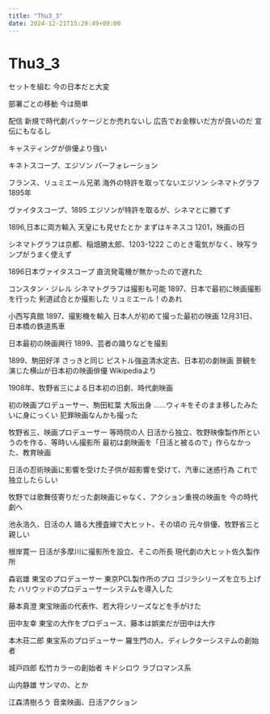 ```yaml
---
title: "Thu3_3"
date: 2024-12-21T15:29:49+09:00
---
```

# Thu3_3
セットを組む
今の日本だと大変

部署ごとの移動
今は簡単

配信
新規で時代劇パッケージとか売れないし
広告でお金稼いだ方が良いのだ
宣伝にもなるし

キャスティングが俳優より強い

キネトスコープ、エジソン
パーフォレーション

フランス、リュミエール兄弟
海外の特許を取ってないエジソン
シネマトグラフ1895年

ヴァイタスコープ、1895
エジソンが特許を取るが、シネマとに勝てず

1896,日本に両方輸入
天皇にも見せたとか
まずはキネスコ
1201，映画の日

シネマトグラフは京都、稲畑勝太郎、1203-1222
このとき電気がなく、映写ランプがうまく使えず

1896日本ヴァイタスコープ
直流発電機が無かったので遅れた

コンスタン・ジレル
シネマトグラフは撮影も可能
1897、日本で最初に映画撮影を行った
剣道試合とか撮影した
リュミエール！のあれ

小西写真館
1897、撮影機を輸入
日本人が初めて撮った最初の映画
12月31日、日本橋の鉄道馬車

日本最初の映画興行
1899、芸者の踊りなどを撮影

1899、駒田好洋
さっきと同じ
ピストル強盗清水定吉、日本初の劇映画
景観を演じた横山が日本初の映画俳優
Wikipediaより

1908年、牧野省三による日本初の旧劇、時代劇映画

初の映画プロデューサー、駒田紅葉
大阪出身
……ウィキをそのまま移したみたいに身にっくい
犯罪映画なんかも撮った

牧野省三、映画プロデューサー
等時院の人
日活から独立、牧野映像製作所というのを作る、等時いん撮影所
最初は劇映画を「日活と被るので」作らなかった、教育映画

日活の忍術映画に影響を受けた子供が超影響を受けて、汽車に迷惑行為
これで独立したらしい

牧野では歌舞伎寄りだった劇映画じゃなく、アクション重視の映画を
今の時代劇へ

池永浩久、日活の人
踊る大捜査線で大ヒット、その頃の
元々俳優、牧野省三と親しい

根岸寛一
日活が多摩川に撮影所を設立、そこの所長
現代劇の大ヒット佐久製作所

森岩雄
東宝のプロデューサー
東京PCL製作所のプロ
ゴジラシリーズを立ち上げた
ハリウッドのプロデューサーシステムを導入した

藤本真澄
東宝映画の代表作、若大将シリーズなどを手がけた

田中友幸
東宝の大作をプロデュース、藤本は娯楽だが田中は大作

本木荘二郎
東宝系のプロデューサー
羅生門の人、ディレクターシステムの創始者

城戸四郎
松竹カラーの創始者
キドシロウ
ラブロマンス系

山内静雄
サンマの、とか

江森清樹ろう
音楽映画、日活アクション
